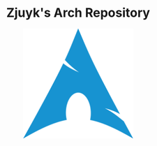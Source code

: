 <h1 align="center">
Zjuyk's Arch Repository
</h1>

<p align="center">
  <a href="https://zjuyk.site/repo">
    <img src="./logo-archlinux.png" alt="ArchLinux" width="50%" height="50%">
  </a>
  <br><br>
</p>
